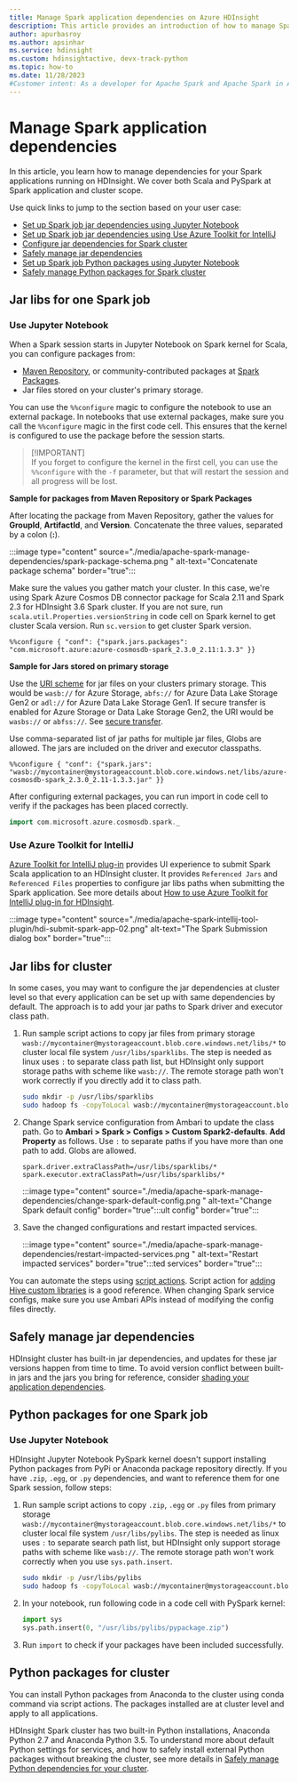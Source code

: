 ```yaml
---
title: Manage Spark application dependencies on Azure HDInsight
description: This article provides an introduction of how to manage Spark dependencies in HDInsight Spark cluster for PySpark and Scala applications.
author: apurbasroy
ms.author: apsinhar
ms.service: hdinsight
ms.custom: hdinsightactive, devx-track-python
ms.topic: how-to
ms.date: 11/28/2023
#Customer intent: As a developer for Apache Spark and Apache Spark in Azure HDInsight, I want to learn how to manage my Spark application dependencies and install packages on my HDInsight cluster.
---
```


# Manage Spark application dependencies

In this article, you learn how to manage dependencies for your Spark applications running on HDInsight. We cover both Scala and PySpark at Spark application and cluster scope.

Use quick links to jump to the section based on your user case:
* [Set up Spark job jar dependencies using Jupyter Notebook](#use-jupyter-notebook)
* [Set up Spark job jar dependencies using Use Azure Toolkit for IntelliJ](#use-azure-toolkit-for-intellij)
* [Configure jar dependencies for Spark cluster](#jar-libs-for-cluster)
* [Safely manage jar dependencies](#safely-manage-jar-dependencies)
* [Set up Spark job Python packages using Jupyter Notebook](#use-jupyter-notebook-1)
* [Safely manage Python packages for Spark cluster](#python-packages-for-cluster)

## Jar libs for one Spark job
### Use Jupyter Notebook
When a Spark session starts in Jupyter Notebook on Spark kernel for Scala, you can configure packages from:

* [Maven Repository](https://search.maven.org/), or community-contributed packages at [Spark Packages](https://spark-packages.org/).
* Jar files stored on your cluster's primary storage.

You can use the `%%configure` magic to configure the notebook to use an external package. In notebooks that use external packages, make sure you call the `%%configure` magic in the first code cell. This ensures that the kernel is configured to use the package before the session starts.

>
>[!IMPORTANT]  
>If you forget to configure the kernel in the first cell, you can use the `%%configure` with the `-f` parameter, but that will restart the session and all progress will be lost.

**Sample for packages from Maven Repository or Spark Packages**

After locating the package from Maven Repository, gather the values for **GroupId**, **ArtifactId**, and **Version**. Concatenate the three values, separated by a colon (**:**).

   :::image type="content" source="./media/apache-spark-manage-dependencies/spark-package-schema.png " alt-text="Concatenate package schema" border="true":::

Make sure the values you gather match your cluster. In this case, we're using Spark Azure Cosmos DB connector package for Scala 2.11 and Spark 2.3 for HDInsight 3.6 Spark cluster. If you are not sure, run `scala.util.Properties.versionString` in code cell on Spark kernel to get cluster Scala version. Run `sc.version` to get cluster Spark version.

```
%%configure { "conf": {"spark.jars.packages": "com.microsoft.azure:azure-cosmosdb-spark_2.3.0_2.11:1.3.3" }}
```

**Sample for Jars stored on primary storage**

Use the [URI scheme](../hdinsight-hadoop-linux-information.md#URI-and-scheme) for jar files on your clusters primary storage. This would be `wasb://` for Azure Storage, `abfs://` for Azure Data Lake Storage Gen2 or `adl://` for Azure Data Lake Storage Gen1. If secure transfer is enabled for Azure Storage or Data Lake Storage Gen2, the URI would be `wasbs://` or `abfss://`. See [secure transfer](../../storage/common/storage-require-secure-transfer.md).

Use comma-separated list of jar paths for multiple jar files, Globs are allowed. The jars are included on the driver and executor classpaths.

```
%%configure { "conf": {"spark.jars": "wasb://mycontainer@mystorageaccount.blob.core.windows.net/libs/azure-cosmosdb-spark_2.3.0_2.11-1.3.3.jar" }}
```

After configuring external packages, you can run import in code cell to verify if the packages has been placed correctly.

```scala
import com.microsoft.azure.cosmosdb.spark._
```

### Use Azure Toolkit for IntelliJ
[Azure Toolkit for IntelliJ plug-in](./apache-spark-intellij-tool-plugin.md) provides UI experience to submit Spark Scala application to an HDInsight cluster. It provides `Referenced Jars` and `Referenced Files` properties to configure jar libs paths when submitting the Spark application. See more details about [How to use Azure Toolkit for IntelliJ plug-in for HDInsight](./apache-spark-intellij-tool-plugin.md#run-a-spark-scala-application-on-an-hdinsight-spark-cluster).

:::image type="content" source="./media/apache-spark-intellij-tool-plugin/hdi-submit-spark-app-02.png" alt-text="The Spark Submission dialog box" border="true":::

## Jar libs for cluster
In some cases, you may want to configure the jar dependencies at cluster level so that every application can be set up with same dependencies by default. The approach is to add your jar paths to Spark driver and executor class path.

1. Run sample script actions to copy jar files from primary storage `wasb://mycontainer@mystorageaccount.blob.core.windows.net/libs/*` to cluster local file system `/usr/libs/sparklibs`. The step is needed as linux uses `:` to separate class path list, but HDInsight only support storage paths with scheme like `wasb://`. The remote storage path won't work correctly if you directly add it to class path.

    ```bash
    sudo mkdir -p /usr/libs/sparklibs
    sudo hadoop fs -copyToLocal wasb://mycontainer@mystorageaccount.blob.core.windows.net/libs/*.* /usr/libs/sparklibs
    ```

2. Change Spark service configuration from Ambari to update the class path. Go to **Ambari > Spark > Configs > Custom Spark2-defaults**. **Add Property** as follows. Use `:` to separate paths if you have more than one path to add. Globs are allowed.

    ```
    spark.driver.extraClassPath=/usr/libs/sparklibs/*
    spark.executor.extraClassPath=/usr/libs/sparklibs/*
    ```

   :::image type="content" source="./media/apache-spark-manage-dependencies/change-spark-default-config.png " alt-text="Change Spark default config" border="true":::ult config" border="true":::

3. Save the changed configurations and restart impacted services.

   :::image type="content" source="./media/apache-spark-manage-dependencies/restart-impacted-services.png " alt-text="Restart impacted services" border="true":::ted services" border="true":::

You can automate the steps using [script actions](../hdinsight-hadoop-customize-cluster-linux.md). Script action for [adding Hive custom libraries](https://hdiconfigactions.blob.core.windows.net/linuxsetupcustomhivelibsv01/setup-customhivelibs-v01.sh) is a good reference. When changing Spark service configs, make sure you use Ambari APIs instead of modifying the config files directly. 

## Safely manage jar dependencies
HDInsight cluster has built-in jar dependencies, and updates for these jar versions happen from time to time. To avoid version conflict between built-in jars and the jars you bring for reference, consider [shading your application dependencies](./safely-manage-jar-dependency.md).

## Python packages for one Spark job
### Use Jupyter Notebook

HDInsight Jupyter Notebook PySpark kernel doesn't support installing Python packages from PyPi or Anaconda package repository directly. If you have `.zip`, `.egg`, or `.py` dependencies, and want to reference them for one Spark session, follow steps:

1. Run sample script actions to copy `.zip`, `.egg` or `.py` files from primary storage `wasb://mycontainer@mystorageaccount.blob.core.windows.net/libs/*` to cluster local file system `/usr/libs/pylibs`. The step is needed as linux uses `:` to separate search path list, but HDInsight only support storage paths with scheme like `wasb://`. The remote storage path won't work correctly when you use `sys.path.insert`.

    ```bash
    sudo mkdir -p /usr/libs/pylibs
    sudo hadoop fs -copyToLocal wasb://mycontainer@mystorageaccount.blob.core.windows.net/libs/*.* /usr/libs/pylibs
    ```

2. In your notebook, run following code in a code cell with PySpark kernel:

   ```python
   import sys
   sys.path.insert(0, "/usr/libs/pylibs/pypackage.zip")
   ```

3. Run `import` to check if your packages have been included successfully.  

## Python packages for cluster
You can install Python packages from Anaconda to the cluster using conda command via script actions. The packages installed are at cluster level and apply to all applications. 

HDInsight Spark cluster has two built-in Python installations, Anaconda Python 2.7 and Anaconda Python 3.5. To understand more about default Python settings for services, and how to safely install external Python packages without breaking the cluster, see more details in [Safely manage Python dependencies for your cluster](./apache-spark-python-package-installation.md).
